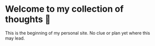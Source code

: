 # Welcome to my collection of thoughts 🌿

This is the beginning of my personal site. No clue or plan yet where this may lead.
